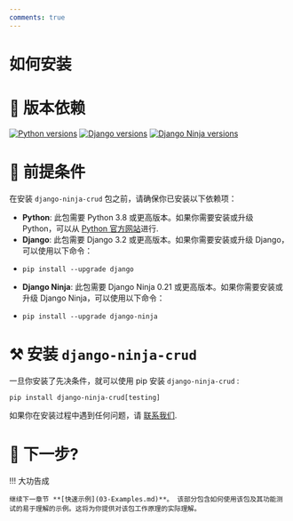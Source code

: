 ```yaml
---
comments: true
---
```

# 如何安装
# 📝 版本依赖

[![Python versions](https://img.shields.io/pypi/pyversions/django-ninja-crud.svg?color=306998&label=python&logo=python&logoColor=white)](https://github.com/python/cpython)
[![Django versions](https://img.shields.io/badge/3.2_|_4.1_|_4.2_|_5.0-blue?color=0C4B33&label=django&logo=django&logoColor=white)](https://github.com/django/django)
[![Django Ninja versions](https://img.shields.io/badge/1.0_|_1.1-blue?color=black&label=django-ninja&logo=fastapi&logoColor=white)](https://github.com/vitalik/django-ninja)


# 👀 前提条件

在安装 `django-ninja-crud` 包之前，请确保你已安装以下依赖项：

- **Python**: 此包需要 Python 3.8 或更高版本。如果你需要安装或升级 Python，可以从 [Python 官方网站](https://www.python.org/downloads/)进行.
- **Django**: 此包需要 Django 3.2 或更高版本。如果你需要安装或升级 Django，可以使用以下命令：
- ```shell
  pip install --upgrade django
  ```
- **Django Ninja**: 此包需要 Django Ninja 0.21 或更高版本。如果你需要安装或升级 Django Ninja，可以使用以下命令：
- ```shell
  pip install --upgrade django-ninja
  ```

# ⚒️  安装 `django-ninja-crud`

一旦你安装了先决条件，就可以使用 pip 安装 `django-ninja-crud` :


```shell
pip install django-ninja-crud[testing]
```

如果你在安装过程中遇到任何问题，请 [联系我们](https://github.com/hbakri).

# 💬 下一步?

!!! 大功告成

    继续下一章节 **[快速示例](03-Examples.md)**。 该部分包含如何使用该包及其功能测试的易于理解的示例。这将为你提供对该包工作原理的实际理解。